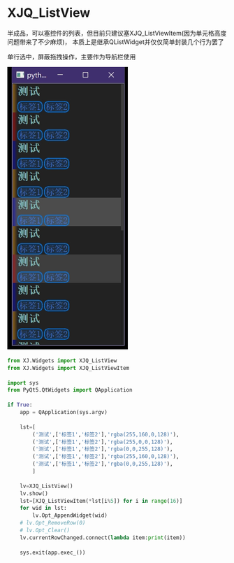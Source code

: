# XJQ_ListView

半成品，可以塞控件的列表，但目前只建议塞XJQ_ListViewItem(因为单元格高度问题带来了不少麻烦)，
本质上是继承QListWidget并仅仅简单封装几个行为罢了

单行选中，屏蔽拖拽操作，主要作为导航栏使用

![XJQ_ListView](../pict/XJQ_ListView.png)

```py
from XJ.Widgets import XJQ_ListView
from XJ.Widgets import XJQ_ListViewItem

import sys
from PyQt5.QtWidgets import QApplication

if True:
	app = QApplication(sys.argv)

	lst=[
		('测试',['标签1','标签2'],'rgba(255,160,0,128)'),
		('测试',['标签1','标签2'],'rgba(255,0,0,128)'),
		('测试',['标签1','标签2'],'rgba(0,0,255,128)'),
		('测试',['标签1','标签2'],'rgba(255,160,0,128)'),
		('测试',['标签1','标签2'],'rgba(0,0,255,128)'),
		]

	lv=XJQ_ListView()
	lv.show()
	lst=[XJQ_ListViewItem(*lst[i%5]) for i in range(16)]
	for wid in lst:
		lv.Opt_AppendWidget(wid)
	# lv.Opt_RemoveRow(0)
	# lv.Opt_Clear()
	lv.currentRowChanged.connect(lambda item:print(item))

	sys.exit(app.exec_())
```
